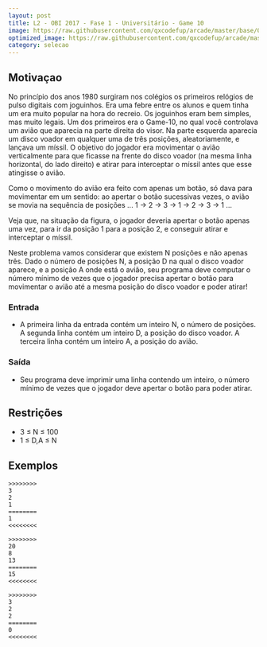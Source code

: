 ```yaml
---
layout: post
title: L2 - OBI 2017 - Fase 1 - Universitário - Game 10
image: https://raw.githubusercontent.com/qxcodefup/arcade/master/base/019/__capa.jpg
optimized_image: https://raw.githubusercontent.com/qxcodefup/arcade/master/base/.thumb/019/Readme.jpg
category: selecao
---
```

<!-- DON'T EDIT THIS FILE, GENERATED BY SCRIPT -->
<!-- DON'T EDIT THIS FILE, GENERATED BY SCRIPT -->
<!-- DON'T EDIT THIS FILE, GENERATED BY SCRIPT -->
<!-- DON'T EDIT THIS FILE, GENERATED BY SCRIPT -->
<!-- DON'T EDIT THIS FILE, GENERATED BY SCRIPT -->

## Motivaçao

No princípio dos anos 1980 surgiram nos colégios os primeiros relógios de pulso digitais com joguinhos. Era uma febre entre os alunos e quem tinha um era muito popular na hora do recreio. Os joguinhos eram bem simples, mas muito legais. Um dos primeiros era o Game-10, no qual você controlava um avião que aparecia na parte direita do visor. Na parte esquerda aparecia um disco voador em qualquer uma de três posições, aleatoriamente, e lançava um míssil. O objetivo do jogador era movimentar o avião verticalmente para que ficasse na frente do disco voador (na mesma linha horizontal, do lado direito) e atirar para interceptar o míssil antes que esse atingisse o avião.



Como o movimento do avião era feito com apenas um botão, só dava para movimentar em um sentido: ao apertar o botão sucessivas vezes, o avião se movia na sequência de posições ... 1 → 2 → 3 → 1 → 2 → 3 → 1 ...

Veja que, na situação da figura, o jogador deveria apertar o botão apenas uma vez, para ir da posição 1 para a posição 2, e conseguir atirar e interceptar o míssil.

Neste problema vamos considerar que existem N posições e não apenas três. Dado o número de posições N, a posição D na qual o disco voador aparece, e a posição A onde está o avião, seu programa deve computar o número mínimo de vezes que o jogador precisa apertar o botão para movimentar o avião até a mesma posição do disco voador e poder atirar!

### Entrada

- A primeira linha da entrada contém um inteiro N, o número de posições. A segunda linha contém um inteiro D, a posição do disco voador. A terceira linha contém um inteiro A, a posição do avião.

### Saída

- Seu programa deve imprimir uma linha contendo um inteiro, o número mínimo de vezes que o jogador deve apertar o botão para poder atirar.

## Restrições

* 3 ≤ N ≤ 100
* 1 ≤ D,A ≤ N

## Exemplos

```
>>>>>>>>
3
2
1
========
1
<<<<<<<<

>>>>>>>>
20
8
13
========
15
<<<<<<<<

>>>>>>>>
3
2
2
========
0
<<<<<<<<
```


